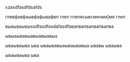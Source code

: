 xzasdfasdfdsafds

глевфавфаывфафывафвп глеп глепясывсмячмя]мя глеп


выаываывыssdfasdfasdafasdfaвапвапвапвапвапва



ывыаывавыавыавыавыа


ываываыва
ыва
ываывавыаываывавыа
ывавы
ываыва


ываываыва
ыва